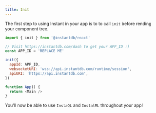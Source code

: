 ```yaml
---
title: Init
---
```


The first step to using Instant in your app is to to call `init` before rending your component tree.

```javascript
import { init } from '@instantdb/react'

// Visit https://instantdb.com/dash to get your APP_ID :)
const APP_ID = 'REPLACE ME'

init({
  appId: APP_ID,
  websocketURI: 'wss://api.instantdb.com/runtime/session',
  apiURI: 'https://api.instantdb.com',
})

function App() {
  return <Main />
}
```

You'll now be able to use `InstaQL` and `InstalML` throughout your app!
